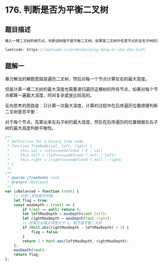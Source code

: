# 176. 判断是否为平衡二叉树


## 题目描述

```js
输入一棵二叉树的根节点，判断该树是不是平衡二叉树。如果某二叉树中任意节点的左右子树的深度相差不超过1，那么它就是一棵平衡二叉树。

leetcode: https://leetcode.cn/problems/ping-heng-er-cha-shu-lcof/
```


## 题解一

暴力解法的解题思路是遍历二叉树，然后对每一个节点计算左右的最大高度。

但是计算一棵二叉树的最大深度也需要递归遍历这棵树的所有节点，如果对每个节点都算一遍最大深度，时间复杂度是比较高的。

反向思考的思路是：只计算一次最大深度，计算的过程中在后序遍历位置顺便判断二叉树是否平衡：

对于每个节点，先算出来左右子树的最大高度，然后在后序遍历的位置根据左右子树的最大高度判断平衡性。



```js
/**
 * Definition for a binary tree node.
 * function TreeNode(val, left, right) {
 *     this.val = (val===undefined ? 0 : val)
 *     this.left = (left===undefined ? null : left)
 *     this.right = (right===undefined ? null : right)
 * }
 */
/**
 * @param {TreeNode} root
 * @return {boolean}
 */
var isBalanced = function (root) {
    // 记录二叉树是否平衡
    let flag = true;
    const maxDepth = (root) => {
        if (root == null) return 0;
        let leftMaxDepth = maxDepth(root.left);
        let rightMaxDepth = maxDepth(root.right);
        // 如果左右最大深度大于 1，就不是平衡二叉树
        if (Math.abs(rightMaxDepth - leftMaxDepth) > 1) {
            flag = false;
        }
        return 1 + Math.max(leftMaxDepth, rightMaxDepth);
    };
    maxDepth(root);
    return flag;
};
```